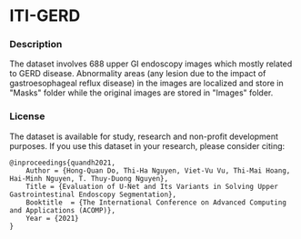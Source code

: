 # ITI-GERD
### Description
The dataset involves 688 upper GI endoscopy images which mostly related to GERD disease.
Abnormality areas (any lesion due to the impact of gastroesophageal reflux disease) in the images are localized and store in "Masks" folder while the original images are stored in "Images" folder.

### License
The dataset is available for study, research and non-profit development purposes.
If you use this dataset in your research, please consider citing:

	@inproceedings{quandh2021,
		Author = {Hong-Quan Do, Thi-Ha Nguyen, Viet-Vu Vu, Thi-Mai Hoang, Hai-Minh Nguyen, T. Thuy-Duong Nguyen},
		Title = {Evaluation of U-Net and Its Variants in Solving Upper Gastrointestinal Endoscopy Segmentation},
		Booktitle  = {The International Conference on Advanced Computing and Applications (ACOMP)},
		Year = {2021}
	}